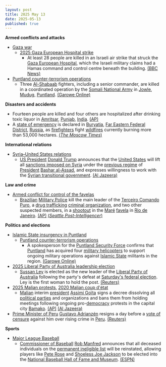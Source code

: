 ```yaml
---
layout: post
title: 2025 May 13
date: 2025-05-13
published: true
---
```



**Armed conflicts and attacks**

* [Gaza war](https://en.wikipedia.org/wiki/Gaza_war "Gaza war")
  + [2025 Gaza European Hospital strike](https://en.wikipedia.org/wiki/2025_Gaza_European_Hospital_strike "2025 Gaza European Hospital strike")
    - At least 28 people are killed in an Israeli air strike that struck the [Gaza European Hospital](https://en.wikipedia.org/wiki/Gaza_European_Hospital "Gaza European Hospital"), which the Israeli military claims had a Hamas command and control centre beneath the building. [(BBC News)](https://www.bbc.com/news/articles/cx2jvx3yjg3o)
* [Puntland counter-terrorism operations](https://en.wikipedia.org/wiki/Puntland_counter-terrorism_operations "Puntland counter-terrorism operations")
  + Three [Al-Shabaab](https://en.wikipedia.org/wiki/Al-Shabaab_%28militant_group%29 "Al-Shabaab (militant group)") fighters, including a senior commander, are killed in a coordinated operation by the [Somali National Army](https://en.wikipedia.org/wiki/Somali_National_Army "Somali National Army") in [Jowle](https://en.wikipedia.org/wiki/Jowle "Jowle"), [Mudug](https://en.wikipedia.org/wiki/Mudug "Mudug"), [Puntland](https://en.wikipedia.org/wiki/Puntland "Puntland"). [(Garowe Online)](https://www.garoweonline.com/en/news/somalia/senior-al-shabaab-commander-killed-in-somalia)

**Disasters and accidents**

* Fourteen people are killed and four others are hospitalized after drinking toxic liquor in [Amritsar](https://en.wikipedia.org/wiki/Amritsar "Amritsar"), [Punjab](https://en.wikipedia.org/wiki/Punjab%2C_India "Punjab, India"), [India](https://en.wikipedia.org/wiki/India "India"). [(AP)](https://apnews.com/article/amritsar-liquor-deaths-india-e68166543f888262e609a83f01b0ee8a)
* A [state of emergency](https://en.wikipedia.org/wiki/State_of_emergency "State of emergency") is declared in [Buryatia](https://en.wikipedia.org/wiki/Buryatia "Buryatia"), [Far Eastern Federal District](https://en.wikipedia.org/wiki/Far_Eastern_Federal_District "Far Eastern Federal District"), [Russia](https://en.wikipedia.org/wiki/Russia "Russia"), as [firefighters](https://en.wikipedia.org/wiki/Firefighter "Firefighter") fight [wildfires](https://en.wikipedia.org/wiki/Wildfire "Wildfire") currently burning more than 53,000 hectares. [(*The Moscow Times*)](https://www.themoscowtimes.com/2025/05/13/siberias-buryatia-declares-wildfire-emergency-a89059)

**International relations**

* [Syria–United States relations](https://en.wikipedia.org/wiki/Syria%E2%80%93United_States_relations "Syria–United States relations")
  + [US President](https://en.wikipedia.org/wiki/President_of_the_United_States "President of the United States") [Donald Trump](https://en.wikipedia.org/wiki/Donald_Trump "Donald Trump") announces that the [United States](https://en.wikipedia.org/wiki/United_States "United States") will lift all [sanctions imposed on Syria](https://en.wikipedia.org/wiki/International_sanctions_against_Syria "International sanctions against Syria") under the [previous regime](https://en.wikipedia.org/wiki/Ba%27athist_Syria "Ba'athist Syria") of [President](https://en.wikipedia.org/wiki/President_of_Syria "President of Syria") [Bashar al-Assad](https://en.wikipedia.org/wiki/Bashar_al-Assad "Bashar al-Assad"), and expresses willingness to work with the [Syrian transitional government](https://en.wikipedia.org/wiki/Syrian_transitional_government "Syrian transitional government"). [(Al Jazeera)](https://www.aljazeera.com/news/liveblog/2025/5/13/live-us-president-donald-trump-embarks-on-historic-middle-east-trip)

**Law and crime**

* [Armed conflict for control of the favelas](https://en.wikipedia.org/wiki/Armed_conflict_for_control_of_the_favelas "Armed conflict for control of the favelas")
  + [Brazilian](https://en.wikipedia.org/wiki/Brazil "Brazil") [Military Police](https://en.wikipedia.org/wiki/Military_Police_%28Brazil%29 "Military Police (Brazil)") kill the main leader of the [Terceiro Comando Puro](https://en.wikipedia.org/wiki/Terceiro_Comando_Puro "Terceiro Comando Puro"), a [drug trafficking](https://en.wikipedia.org/wiki/Drug_trafficking "Drug trafficking") [criminal organization](https://en.wikipedia.org/wiki/Organized_crime "Organized crime"), and two other suspected members, in a [shootout](https://en.wikipedia.org/wiki/Shootout "Shootout") in the [Maré](https://en.wikipedia.org/wiki/Mar%C3%A9%2C_Rio_de_Janeiro "Maré, Rio de Janeiro") [favela](https://en.wikipedia.org/wiki/Favela "Favela") in [Rio de Janeiro](https://en.wikipedia.org/wiki/Rio_de_Janeiro "Rio de Janeiro"). [(AP)](https://apnews.com/article/brazil-police-th-operation-favela-rio-3fee8cfe27c98f4aee6a199e3d882105) [(*Seattle Post-Intelligencer*)](https://www.seattlepi.com/news/world/article/brazil-s-military-police-kill-leader-of-a-drug-20325806.php)

**Politics and elections**

* [Islamic State insurgency in Puntland](https://en.wikipedia.org/wiki/Islamic_State_insurgency_in_Puntland "Islamic State insurgency in Puntland")
  + [Puntland counter-terrorism operations](https://en.wikipedia.org/wiki/Puntland_counter-terrorism_operations "Puntland counter-terrorism operations")
    - A spokesperson for the [Puntland Security Force](https://en.wikipedia.org/wiki/Puntland_Security_Force "Puntland Security Force") confirms that [Puntland](https://en.wikipedia.org/wiki/Puntland "Puntland") has acquired four [military helicopters](https://en.wikipedia.org/wiki/Military_helicopter "Military helicopter") to support ongoing military operations against [Islamic State](https://en.wikipedia.org/wiki/Islamic_State "Islamic State") militants in the region. [(Garowe Online)](https://www.garoweonline.com/en/news/somalia/puntland-acquires-combat-helicopters-for-anti-isis-operations-in-mountains)
* [2025 Liberal Party of Australia leadership election](https://en.wikipedia.org/wiki/2025_Liberal_Party_of_Australia_leadership_election "2025 Liberal Party of Australia leadership election")
  + [Sussan Ley](https://en.wikipedia.org/wiki/Sussan_Ley "Sussan Ley") is elected as the new leader of the [Liberal Party of Australia](https://en.wikipedia.org/wiki/Liberal_Party_of_Australia "Liberal Party of Australia") following the party's defeat at [Saturday's federal election](https://en.wikipedia.org/wiki/2025_Australian_federal_election "2025 Australian federal election"). Ley is the first woman to hold the post. [(Reuters)](https://www.reuters.com/world/asia-pacific/australias-albanese-labor-government-sworn-second-term-2025-05-13/)
* [2025 Malian protests](https://en.wikipedia.org/wiki/2025_Malian_protests "2025 Malian protests"), [2020 Malian coup d'état](https://en.wikipedia.org/wiki/2020_Malian_coup_d%27%C3%A9tat "2020 Malian coup d'état")
  + [Malian](https://en.wikipedia.org/wiki/Mali "Mali") interim [president](https://en.wikipedia.org/wiki/List_of_heads_of_state_of_Mali "List of heads of state of Mali") [Assimi Goïta](https://en.wikipedia.org/wiki/Assimi_Go%C3%AFta "Assimi Goïta") signs a decree dissolving all [political parties](https://en.wikipedia.org/wiki/List_of_political_parties_in_Mali "List of political parties in Mali") and organizations and bans them from holding meetings following ongoing pro-[democracy](https://en.wikipedia.org/wiki/Democracy "Democracy") protests in the capital city [Bamako](https://en.wikipedia.org/wiki/Bamako "Bamako"). [(AP)](https://apnews.com/article/mali-political-parties-dissolve-military-b9a97cc673cc11a804e023250fbecaea) [(Al Jazeera)](https://www.aljazeera.com/news/2025/5/13/mali-dissolves-all-political-parties-after-opposition-figures-arrested)
* [Prime Minister of Peru](https://en.wikipedia.org/wiki/Prime_Minister_of_Peru "Prime Minister of Peru") [Gustavo Adrianzén](https://en.wikipedia.org/wiki/Gustavo_Adrianz%C3%A9n "Gustavo Adrianzén") resigns a day before a [vote of censure](https://en.wikipedia.org/wiki/Vote_of_censure "Vote of censure") against him over rising crime in [Peru](https://en.wikipedia.org/wiki/Peru "Peru"). [(Reuters)](https://www.reuters.com/world/americas/peru-swaps-out-economy-minister-2025-05-13/)

**Sports**

* [Major League Baseball](https://en.wikipedia.org/wiki/Major_League_Baseball "Major League Baseball")
  + [Commissioner of Baseball](https://en.wikipedia.org/wiki/Commissioner_of_Baseball "Commissioner of Baseball") [Rob Manfred](https://en.wikipedia.org/wiki/Rob_Manfred "Rob Manfred") announces that all deceased individuals on the [permanent ineligible list](https://en.wikipedia.org/wiki/List_of_people_banned_from_Major_League_Baseball "List of people banned from Major League Baseball") will be reinstated, allowing players like [Pete Rose](https://en.wikipedia.org/wiki/Pete_Rose "Pete Rose") and [Shoeless Joe Jackson](https://en.wikipedia.org/wiki/Shoeless_Joe_Jackson "Shoeless Joe Jackson") to be elected into the [National Baseball Hall of Fame and Museum](https://en.wikipedia.org/wiki/National_Baseball_Hall_of_Fame_and_Museum "National Baseball Hall of Fame and Museum"). [(ESPN)](https://www.espn.com/mlb/story/_/id/45115659/pete-rose-shoeless-joe-jackson-players-reinstated-mlb)
